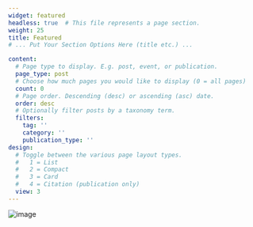 ```yaml
---
widget: featured
headless: true  # This file represents a page section.
weight: 25
title: Featured
# ... Put Your Section Options Here (title etc.) ...

content:
  # Page type to display. E.g. post, event, or publication.
  page_type: post
  # Choose how much pages you would like to display (0 = all pages)
  count: 0
  # Page order. Descending (desc) or ascending (asc) date.
  order: desc
  # Optionally filter posts by a taxonomy term.
  filters:
    tag: ''
    category: ''
    publication_type: ''
design:
  # Toggle between the various page layout types.
  #   1 = List
  #   2 = Compact
  #   3 = Card
  #   4 = Citation (publication only)
  view: 3
---
```


![image](https://user-images.githubusercontent.com/76624467/132932161-6419c913-b338-4c5a-a5f9-5013a83c31b6.png)
